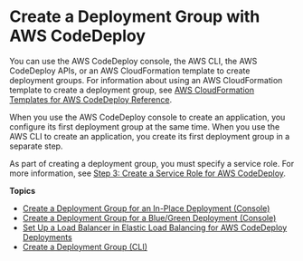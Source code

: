 # Create a Deployment Group with AWS CodeDeploy<a name="deployment-groups-create"></a>

You can use the AWS CodeDeploy console, the AWS CLI, the AWS CodeDeploy APIs, or an AWS CloudFormation template to create deployment groups\. For information about using an AWS CloudFormation template to create a deployment group, see [AWS CloudFormation Templates for AWS CodeDeploy Reference](reference-cloudformation-templates.md)\.

When you use the AWS CodeDeploy console to create an application, you configure its first deployment group at the same time\. When you use the AWS CLI to create an application, you create its first deployment group in a separate step\.

As part of creating a deployment group, you must specify a service role\. For more information, see [Step 3: Create a Service Role for AWS CodeDeploy](getting-started-create-service-role.md)\.

**Topics**
+ [Create a Deployment Group for an In\-Place Deployment \(Console\)](deployment-groups-create-in-place.md)
+ [Create a Deployment Group for a Blue/Green Deployment \(Console\)](deployment-groups-create-blue-green.md)
+ [Set Up a Load Balancer in Elastic Load Balancing for AWS CodeDeploy Deployments](deployment-groups-create-load-balancer.md)
+ [Create a Deployment Group \(CLI\)](deployment-groups-create-cli.md)